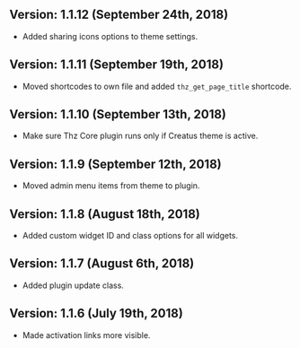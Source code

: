 <div class="thz-docs-codeblock" markdown="1">

## Version: 1.1.12 (September 24th, 2018)
 - Added sharing icons options to theme settings.
 
## Version: 1.1.11 (September 19th, 2018)
 - Moved shortcodes to own file and added `thz_get_page_title` shortcode.

## Version: 1.1.10 (September 13th, 2018)
 - Make sure Thz Core plugin runs only if Creatus theme is active.

## Version: 1.1.9 (September 12th, 2018)
 - Moved admin menu items from theme to plugin.

## Version: 1.1.8 (August 18th, 2018)
 - Added custom widget ID and class options for all widgets.

## Version: 1.1.7 (August 6th, 2018)
 - Added plugin update class.

## Version: 1.1.6 (July 19th, 2018)
 - Made activation links more visible.

</div>
